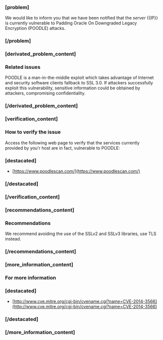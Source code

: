 ### [problem]
We would like to inform you that we have been notified that the *server* {{IP}} is currently vulnerable to Padding Oracle On Downgraded Legacy Encryption (POODLE) attacks.
### [/problem]


### [derivated_problem_content]
### Related issues
POODLE is a man-in-the-middle exploit which takes advantage of Internet and security software clients fallback to SSL 3.0. If attackers successfully exploit this vulnerability, sensitive information could be obtained by attackers, compromising confidentiality.
### [/derivated_problem_content]

### [verification_content]
### How to verify the issue
Access the following web page to verify that the services currently provided by you'r host are in fact, vulnerable to POODLE:

### [destacated]
* [https://www.poodlescan.com/](https://www.poodlescan.com/)
### [/destacated]
### [/verification_content]

### [recommendations_content]
### Recommendations
We recommend avoiding the use of the SSLv2 and SSLv3 libraries, use TLS instead.
### [/recommendations_content]

### [more_information_content]
### For more information
### [destacated]
* [http://www.cve.mitre.org/cgi-bin/cvename.cgi?name=CVE-2014-3566](http://www.cve.mitre.org/cgi-bin/cvename.cgi?name=CVE-2014-3566)
### [/destacated]

### [/more_information_content]
